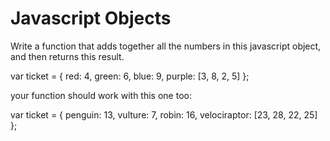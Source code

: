 Javascript Objects
===================

Write a function that adds together all the numbers in this javascript object, and then returns this result.

var ticket = {
	red: 4,
	green: 6,
	blue: 9,
	purple: [3, 8, 2, 5]
};


your function should work with this one too:

var ticket = {
	penguin: 13,
	vulture: 7,
	robin: 16,
	velociraptor: [23, 28, 22, 25]
};